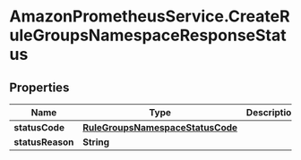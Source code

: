 # AmazonPrometheusService.CreateRuleGroupsNamespaceResponseStatus

## Properties

Name | Type | Description | Notes
------------ | ------------- | ------------- | -------------
**statusCode** | [**RuleGroupsNamespaceStatusCode**](RuleGroupsNamespaceStatusCode.md) |  | 
**statusReason** | **String** |  | [optional] 


